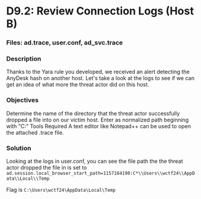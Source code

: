 # D9.2: Review Connection Logs (Host B)

### Files: ad.trace, user.conf, ad_svc.trace

### Description
Thanks to the Yara rule you developed, we received an alert detecting the AnyDesk hash on another host. Let's take a look at the logs to see if we can get an idea of what more the threat actor did on this host.

### Objectives
Determine the name of the directory that the threat actor successfully dropped a file into on our victim host. Enter as normalized path beginning with "C:"
Tools Required A text editor like Notepad++ can be used to open the attached .trace file.

### Solution
Looking at the logs in user.conf, you can see the file path the the threat actor dropped the file in is set to `ad.session.local_browser_start_path=1157184190:C*\\Users\\wctf24\\AppData\\Local\\Temp`

Flag is `C:\Users\wctf24\AppData\Local\Temp`
